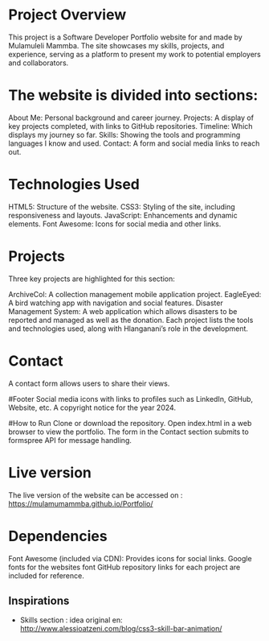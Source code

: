 # Project Overview
This project is a Software Developer Portfolio website for and made by Mulamuleli Mammba. The site showcases my skills, projects, and experience, serving as a platform to present my work to potential employers and collaborators.

# The website is divided into sections:

About Me: Personal background and career journey.
Projects: A display of key projects completed, with links to GitHub repositories.
Timeline: Which displays my journey so far.
Skills: Showing the tools and programming languages I know and used.
Contact: A form and social media links to reach out.

# Technologies Used
HTML5: Structure of the website.
CSS3: Styling of the site, including responsiveness and layouts.
JavaScript: Enhancements and dynamic elements.
Font Awesome: Icons for social media and other links.

# Projects
Three key projects are highlighted for this section:

ArchiveCol: A collection management mobile application project.
EagleEyed: A bird watching app with navigation and social features.
Disaster Management System: A web application which allows disasters to be reported and managed as well as the donation.
Each project lists the tools and technologies used, along with Hlanganani’s role in the development.

# Contact
A contact form allows users to share their views.

#Footer
Social media icons with links to profiles such as LinkedIn, GitHub, Website, etc.
A copyright notice for the year 2024.

#How to Run
Clone or download the repository.
Open index.html in a web browser to view the portfolio.
The form in the Contact section submits to formspree API for message handling.

# Live version
The live version of the website can be accessed on : https://mulamumammba.github.io/Portfolio/

# Dependencies
Font Awesome (included via CDN): Provides icons for social links.
Google fonts for the websites font
GitHub repository links for each project are included for reference.

## Inspirations
- Skills section : idea original en: http://www.alessioatzeni.com/blog/css3-skill-bar-animation/
